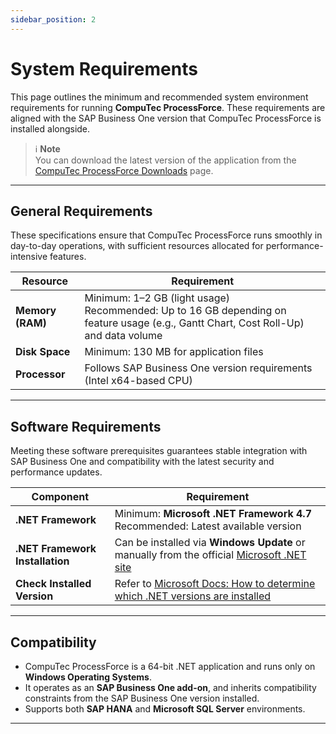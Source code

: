 ```yaml
---
sidebar_position: 2
---
```


# System Requirements

This page outlines the minimum and recommended system environment requirements for running **CompuTec ProcessForce**. These requirements are aligned with the SAP Business One version that CompuTec ProcessForce is installed alongside.

> ℹ️ **Note**  
You can download the latest version of the application from the [CompuTec ProcessForce Downloads](../releases/download.md) page.

---

## General Requirements

These specifications ensure that CompuTec ProcessForce runs smoothly in day-to-day operations, with sufficient resources allocated for performance-intensive features.

| Resource | Requirement |
|----------|-------------|
| **Memory (RAM)** | Minimum: 1–2 GB (light usage)<br/>Recommended: Up to 16 GB depending on feature usage (e.g., Gantt Chart, Cost Roll-Up) and data volume |
| **Disk Space** | Minimum: 130 MB for application files |
| **Processor** | Follows SAP Business One version requirements (Intel x64-based CPU) |

---

## Software Requirements

Meeting these software prerequisites guarantees stable integration with SAP Business One and compatibility with the latest security and performance updates.

| Component | Requirement |
|----------|-------------|
| **.NET Framework** | Minimum: **Microsoft .NET Framework 4.7**<br/>Recommended: Latest available version |
| **.NET Framework Installation** | Can be installed via **Windows Update** or manually from the official [Microsoft .NET site](https://www.microsoft.com/net/download/dotnet-framework-runtime) |
| **Check Installed Version** | Refer to [Microsoft Docs: How to determine which .NET versions are installed](https://docs.microsoft.com/en-us/dotnet/framework/migration-guide/how-to-determine-which-versions-are-installed) |

---

## Compatibility

- CompuTec ProcessForce is a 64-bit .NET application and runs only on **Windows Operating Systems**.
- It operates as an **SAP Business One add-on**, and inherits compatibility constraints from the SAP Business One version installed.
- Supports both **SAP HANA** and **Microsoft SQL Server** environments.

---

